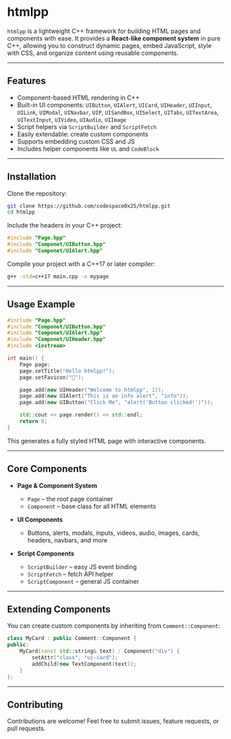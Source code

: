# htmlpp

`htmlpp` is a lightweight C++ framework for building HTML pages and components with ease. It provides a **React-like component system** in pure C++, allowing you to construct dynamic pages, embed JavaScript, style with CSS, and organize content using reusable components.

---

## Features

* Component-based HTML rendering in C++
* Built-in UI components: `UIButton`, `UIAlert`, `UICard`, `UIHeader`, `UIInput`, `UILink`, `UIModal`, `UINavbar`, `UIP`, `UISandBox`, `UISelect`, `UITabs`, `UITextArea`, `UITextInput`, `UIVideo`, `UIAudio`, `UIImage`
* Script helpers via `ScriptBuilder` and `ScriptFetch`
* Easily extendable: create custom components
* Supports embedding custom CSS and JS
* Includes helper components like `UL` and `CodeBlock`

---

## Installation

Clone the repository:

```bash
git clone https://github.com/codespace0x25/htmlpp.git
cd htmlpp
```

Include the headers in your C++ project:

```cpp
#include "Page.hpp"
#include "Componet/UIButton.hpp"
#include "Componet/UIAlert.hpp"
```

Compile your project with a C++17 or later compiler:

```bash
g++ -std=c++17 main.cpp -o mypage
```

---

## Usage Example

```cpp
#include "Page.hpp"
#include "Componet/UIButton.hpp"
#include "Componet/UIAlert.hpp"
#include "Componet/UIHeader.hpp"
#include <iostream>

int main() {
    Page page;
    page.setTitle("Hello htmlpp!");
    page.setFavicon("🚀");

    page.add(new UIHeader("Welcome to htmlpp", 1));
    page.add(new UIAlert("This is an info alert", "info"));
    page.add(new UIButton("Click Me", "alert('Button clicked!')"));

    std::cout << page.render() << std::endl;
    return 0;
}
```

This generates a fully styled HTML page with interactive components.

---
## Core Components

* **Page & Component System**

  * `Page` – the root page container
  * `Component` – base class for all HTML elements
* **UI Components**

  * Buttons, alerts, modals, inputs, videos, audio, images, cards, headers, navbars, and more
* **Script Components**

  * `ScriptBuilder` – easy JS event binding
  * `ScriptFetch` – fetch API helper
  * `ScriptComponent` – general JS container

---

## Extending Components

You can create custom components by inheriting from `Comment::Component`:

```cpp
class MyCard : public Comment::Component {
public:
    MyCard(const std::string& text) : Component("div") {
        setAttr("class", "ui-card");
        addChild(new TextComponent(text));
    }
};
```

---

## Contributing

Contributions are welcome! Feel free to submit issues, feature requests, or pull requests.
